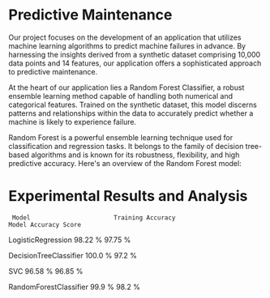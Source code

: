 # Predictive Maintenance

Our project focuses on the development of an application that utilizes machine learning algorithms to predict machine failures in advance. By harnessing the insights derived from a synthetic dataset comprising 10,000 data points and 14 features, our application offers a sophisticated approach to predictive maintenance.


At the heart of our application lies a Random Forest Classifier, a robust ensemble learning method capable of handling both numerical and categorical features. Trained on the synthetic dataset, this model discerns patterns and relationships within the data to accurately predict whether a machine is likely to experience failure.

Random Forest is a powerful ensemble learning technique used for classification and regression tasks. It belongs to the family of decision tree-based algorithms and is known for its robustness, flexibility, and high predictive accuracy. Here's an overview of the Random Forest model:

# Experimental Results and Analysis 


     Model	                     Training Accuracy                        Model Accuracy Score
           
LogisticRegression                	98.22 %                                	97.75 %


DecisionTreeClassifier                  100.0 %                                 97.2 %


SVC                                     96.58 %                              	96.85 %


RandomForestClassifier                  99.9 %                                 98.2 %

	

